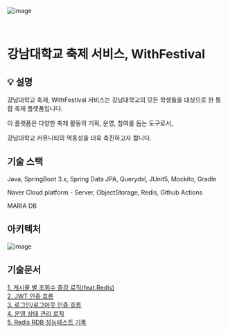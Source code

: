 ![image](https://github.com/miIlicon/wf-back/assets/26915908/187daba2-5bf6-4fc3-8acb-18245e048a89)

<br/>

# 강남대학교 축제 서비스, WithFestival

## 💡 설명
강남대학교 축제, WithFestival 서비스는 강남대학교의 모든 학생들을 대상으로 한 통합 축제 플랫폼입니다. 

이 플랫폼은 다양한 축제 활동의 기획, 운영, 참여를 돕는 도구로서, 

강남대학교 커뮤니티의 역동성을 더욱 촉진하고자 합니다.

## 기술 스택
Java, SpringBoot 3.x, Spring Data JPA, Querydsl, JUnit5, Mockito, Gradle

Naver Cloud platform - Server, ObjectStorage, Redis, Github Actions

MARIA DB

## 아키텍처
![image](https://github.com/miIlicon/wf-back/assets/77851079/15befc60-0bfc-49a0-bf33-ec3ec218a6d1)


## 기술문서
<a href= "https://bedecked-hosta-ff2.notion.site/5666a27d972f4ba69f721f1651e8aa86?pvs=4" target="_blank"></a>


<a href= "https://bedecked-hosta-ff2.notion.site/feat-Redis-4c30c3012b984ba181b0c5810e49f575?pvs=4" target="_blank">  1. 게시물 별 조회수 증감 로직(feat.Redis)</a><br/>
<a href= "https://bedecked-hosta-ff2.notion.site/JWT-d0c64afe1bdf4a9dbee814c5df778e57?pvs=4" target="_blank">  2. JWT 인증 흐름</a><br/>
<a href= "https://bedecked-hosta-ff2.notion.site/dee8e72c02e044f882f19392b1cd413f?pvs=4" target="_blank">  3. 로그인/로그아웃 인증 흐름</a><br/>
<a href= "https://bedecked-hosta-ff2.notion.site/d4e79a01056747cf811cbec94324fb32?pvs=4" target="_blank">  4. 운영 상태 관리 로직</a><br/>
<a href= "https://bedecked-hosta-ff2.notion.site/Redis-RDB-a5a749ab80a4457c87d42f316e3a9e71?pvs=4" target="_blank">  5. Redis RDB 성능테스트 기록</a><br/>
